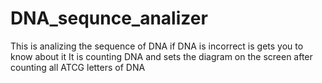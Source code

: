 # DNA_sequnce_analizer
This is analizing the sequence of DNA if DNA is incorrect is gets you to know about it
It is counting DNA and sets the diagram on the screen after counting all ATCG letters of DNA 
